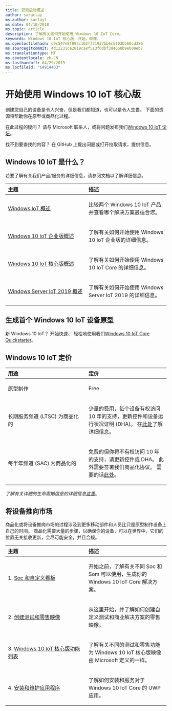 ```yaml
---
title: 获取启动概述
author: saraclay
ms.author: saclayt
ms.date: 04/10/2018
ms.topic: article
description: 了解有关如何开始使用 Windows 10 IoT Core。
keywords: Windows 10 IoT 核心版，开始，映像，
ms.openlocfilehash: d9c547e8f093c162f731937bb6c5f03bb60cd386
ms.sourcegitcommit: 4d12231ca2819ca8f513f0dbf3d4660b9eb09eb7
ms.translationtype: MT
ms.contentlocale: zh-CN
ms.lasthandoff: 04/29/2019
ms.locfileid: "64914403"
---
```

# <a name="get-started-with-windows-10-iot-core"></a>开始使用 Windows 10 IoT 核心版

创建您自己的设备是令人兴奋，但是我们都知道，也可以是令人生畏。 下面的资源将帮助你在原型或商品化过程。 

在此过程的疑问？ 请与 Microsoft 联系人，或将问题发布我们[Windows 10 IoT 论坛](https://social.msdn.microsoft.com/forums/en-US/home?forum=WindowsIoT)。

找不到要查找的内容？ 在 GitHub 上提出问题或打开拉取请求，提供信息。

## <a name="what-is-windows-10-iot"></a>Windows 10 IoT 是什么？

若要了解有关我们产品/服务的详细信息，请参阅文档以了解详细信息。 

<table>
<colgroup>
<col width="50%" />
<col width="50%" />
</colgroup>
<thead>
<tr class="header">
<th align="left">主题</th>
<th align="left">描述</th>
</tr>
</thead>
<tbody>

<tr class="odd">
<td align="left"><p><a href="windows-iot.md" data-raw-source="[Windows IoT Overview](windows-iot.md)">Windows IoT 概述</a></p></td>
<td align="left"><p>比较两个 Windows 10 IoT 产品并查看哪个解决方案最适合您。</p></td>
</tr>

<tr class="odd">
<td align="left"><p><a href="windows-iot-enterprise.md" data-raw-source="[Windows 10 IoT Enterprise Overview](windows-iot-enterprise.md)">Windows 10 IoT 企业版概述</a></p></td>
<td align="left"><p>了解有关如何开始使用 Windows 10 IoT 企业版的详细信息。</p></td>
</tr>

<tr class="odd">
<td align="left"><p><a href="windows-iot-core.md" data-raw-source="[Windows 10 IoT Core Overview](windows-iot-core.md)">Windows 10 IoT 核心版概述</a></p></td>
<td align="left"><p>了解有关如何开始使用 Windows 10 IoT Core 的详细信息。</p></td>
</tr>

<tr class="odd">
<td align="left"><p><a href="windows-iot-core.md" data-raw-source="[Windows 10 IoT Core Overview](windows-server.md)">Windows Server IoT 2019 概述</a></p></td>
<td align="left"><p>了解有关如何开始使用 Windows Server IoT 2019 的详细信息。</p></td>
</tr>

</tbody>
</table>

## <a name="build-your-first-windows-10-iot-device-prototype"></a>生成首个 Windows 10 IoT 设备原型

新 Windows 10 IoT？ 开始快速、 轻松地使用我们[Windows 10 IoT Core Quickstarter](tutorials/Tutorials.md)。 

## <a name="windows-10-iot-pricing"></a>Windows 10 IoT 定价

<table>
<colgroup>
<col width="50%" />
<col width="50%" />
</colgroup>
<thead>
<tr class="header">
<th align="left">用途</th>
<th align="left">定价</th>
</tr>
</thead>
<tbody>

<tr class="odd">
<td align="left"><p>原型制作</p></td>
<td align="left"><p>Free</p></td>
</tr>

<tr class="odd">
<td align="left"><p>长期服务频道 (LTSC) 为商品化的</p></td>
<td align="left"><p>少量的费用，每个设备有权访问 10 年的支持，更新控件和设备运行状况证明 (DHA)。 在<a href="https://docs.microsoft.com/windows-hardware/manufacture/iot/iotcoreservicesoverview" data-raw-source="[here](https://docs.microsoft.com/windows-hardware/manufacture/iot/iotcoreservicesoverview)">此处</a>了解详细信息。</p></td>
</tr>

<tr class="odd">
<td align="left"><p>每半年频道 (SAC) 为商品化的</p></td>
<td align="left"><p>免费的但你将不有权访问 10 年的支持，请更新控件或 DHA。 此外需要签署我们商品化协议。 需要的话<a href="https://www.aka.ms/SAC-agreement">此处</a>。</p></td>
</tr>

</tbody>
</table>

<i>了解有关详细的生命周期信息的详细信息[这里](https://support.microsoft.com/en-us/lifecycle/search?alpha=IoT%20Core)</i>。

## <a name="bring-a-device-to-market"></a>将设备推向市场

商品化或将设备推向市场的过程涉及到更多移动部件和人员比只是原型制作设备上自己的时间。 商品化需要大量的步骤，以确保你的设备，可以在世界中，它们的位置无关接收更新，会尽可能安全，并且合规。 

<table>
<colgroup>
<col width="50%" />
<col width="50%" />
</colgroup>
<thead>
<tr class="header">
<th align="left">主题</th>
<th align="left">描述</th>
</tr>
</thead>
<tbody>

<tr class="odd">
<td align="left"><p>1. <a href="learn-about-hardware/SoCsAndCustomBoards.md" data-raw-source="[SoCs and Custom Boards](learn-about-hardware/SoCsAndCustomBoards.md)">Soc 和自定义看板</a></p></td>
<td align="left"><p>开始之前，了解有关不同 Soc 和 Som 可以使用，生成你的 Windows 10 IoT Core 解决方案。</p></td>
</tr>

<tr class="odd">
<td align="left"><p>2. <a href="https://docs.microsoft.com/windows-hardware/manufacture/iot/iot-core-manufacturing-guide" data-raw-source="[Creating test and retail images](https://docs.microsoft.com/windows-hardware/manufacture/iot/iot-core-manufacturing-guide)">创建测试和零售映像</a></p></td>
<td align="left"><p>从这里开始，并了解如何创建自定义测试和商业解决方案的零售映像。</p></td>
</tr>

<tr class="odd">
<td align="left"><p>3. <a href="https://docs.microsoft.com/windows-hardware/manufacture/iot/iot-core-feature-list" data-raw-source="[Windows 10 IoT Core feature list](https://docs.microsoft.com/windows-hardware/manufacture/iot/iot-core-feature-list)">Windows 10 IoT 核心版功能列表</a></p></td>
<td align="left"><p>了解有关不同的测试和零售功能为 Windows 10 IoT 核心版映像由 Microsoft 定义的一样。</p></td>
</tr>

<tr class="odd">
<td align="left"><p>4. <a href="https://docs.microsoft.com/windows-hardware/service/iot/servicing-msstore" data-raw-source="[Installing and servicing apps](https://docs.microsoft.com/windows-hardware/service/iot/servicing-msstore)">安装和维护应用程序</a></p></td>
<td align="left"><p>了解如何安装和服务对于 Windows 10 IoT Core 的 UWP 应用。</p></td>
</tr>


</tbody>
</table>
